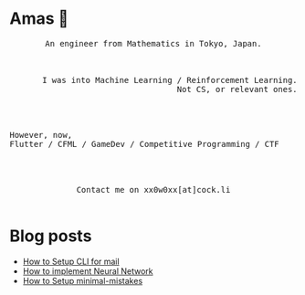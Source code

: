 # Amas 👋

<p align="center">
<samp>
An engineer from Mathematics in Tokyo, Japan. <br>
</samp><br><br>
</p>

<p align="right">
<samp>
I was into Machine Learning / Reinforcement Learning. <br>
Not CS, or relevant ones.  <br><br>
</samp><br><br>
</p>

<p align="left">
<samp>
However, now,  <br>
    Flutter / CFML / GameDev / Competitive Programming / CTF  <br><br>
</samp><br><br>
</p>


<p align="center">
<samp>
     Contact me on xx0w0xx[at]cock.li
</samp><br><br>
</p>

# Blog posts
<!-- BLOG-POST-LIST:START -->
- [How to Setup CLI for mail](https://xx0w0wxx.github.io/tool/terminal-mail/)
- [How to implement Neural Network](https://xx0w0wxx.github.io/machine-learning/mathematics/implement-neural-network/)
- [How to Setup minimal-mistakes](https://xx0w0wxx.github.io/stuff/setup-minimal-mistakes/)
<!-- BLOG-POST-LIST:END -->




<!--
**surjithctly/surjithctly** is a ✨ _special_ ✨ repository because its `README.md` (this file) appears on your GitHub profile.

Here are some ideas to get you started:

- 🔭 I’m currently working on ...
- 🌱 I’m currently learning ...
- 👯 I’m looking to collaborate on ...
- 🤔 I’m looking for help with ...
- 💬 Ask me about ...
- 📫 How to reach me: ...
- 😄 Pronouns: ...
- ⚡ Fun fact: ...
-->
